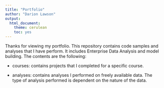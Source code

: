 ```yaml
---
title: "Portfolio"
author: "Darion Lawson"
output:
  html_document:
    theme: cerulean
    toc: yes
---
```


Thanks for viewing my portfolio. This repository contains code samples and analyses that I have perform. It includes Enterprise Data Analysis and model building. The contents are the following:

* courses: contains projects that I completed for a specific course.

* analyses: contains analyses I performed on freely available data.  The type of analysis performed is dependent on the nature of the data.